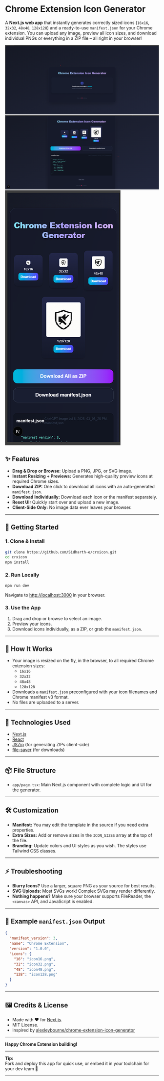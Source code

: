 # Chrome Extension Icon Generator

A **Next.js web app** that instantly generates correctly sized icons (`16x16`, `32x32`, `48x48`, `128x128`) and a ready-to-use `manifest.json` for your Chrome extension. You can upload any image, preview all icon sizes, and download individual PNGs or everything in a ZIP file – all right in your browser!

![UI Preview](./public//Screenshot(1).png) 
![UI Preview](./public//Screenshot(2).png) 
![UI Preview](./public//Screenshot(3).png) 

## ✨ Features

- **Drag & Drop or Browse:** Upload a PNG, JPG, or SVG image.
- **Instant Resizing + Previews:** Generates high-quality preview icons at required Chrome sizes.
- **Download ZIP:** One click to download all icons with an auto-generated `manifest.json`.
- **Download Individually:** Download each icon or the manifest separately.
- **Reset UI:** Quickly start over and upload a new image.
- **Client-Side Only:** No image data ever leaves your browser.

---

## 🚀 Getting Started

### 1. Clone & Install

```bash
git clone https://github.com/Sidharth-e/crxicon.git
cd crxicon
npm install
```

### 2. Run Locally

```bash
npm run dev
```
Navigate to [http://localhost:3000](http://localhost:3000) in your browser.

### 3. Use the App

1. Drag and drop or browse to select an image.
2. Preview your icons.
3. Download icons individually, as a ZIP, or grab the `manifest.json`.

---

## 📁 How It Works

- Your image is resized on the fly, in the browser, to all required Chrome extension sizes:
  - `16x16`
  - `32x32`
  - `48x48`
  - `128x128`
- Downloads a `manifest.json` preconfigured with your icon filenames and Chrome manifest v3 format.
- No files are uploaded to a server.

---

## 🧩 Technologies Used

- [Next.js](https://nextjs.org/)
- [React](https://reactjs.org/)
- [JSZip](https://stuk.github.io/jszip/) (for generating ZIPs client-side)
- [file-saver](https://github.com/eligrey/FileSaver.js/) (for downloads)

---

## 📦 File Structure

- `app/page.tsx`: Main Next.js component with complete logic and UI for the generator.

---

## 🛠️ Customization

- **Manifest:** You may edit the template in the source if you need extra properties.
- **Extra Sizes:** Add or remove sizes in the `ICON_SIZES` array at the top of the file.
- **Branding:** Update colors and UI styles as you wish. The styles use Tailwind CSS classes.

---

## ⚡ Troubleshooting

- **Blurry Icons?** Use a larger, square PNG as your source for best results.
- **SVG Uploads:** Most SVGs work! Complex SVGs may render differently.
- **Nothing happens?** Make sure your browser supports FileReader, the `<canvas>` API, and JavaScript is enabled.

---

## 📄 Example `manifest.json` Output

```json
{
  "manifest_version": 3,
  "name": "Chrome Extension",
  "version": "1.0.0",
  "icons": {
    "16": "icon16.png",
    "32": "icon32.png",
    "48": "icon48.png",
    "128": "icon128.png"
  }
}
```

---

## 🖼️ Credits & License

- Made with ❤️ for [Next.js](https://nextjs.org/).
- MIT License.
- Inspired by [alexleybourne/chrome-extension-icon-generator](https://alexleybourne.github.io/chrome-extension-icon-generator/)
---

**Happy Chrome Extension building!**

---

**Tip:**  
Fork and deploy this app for quick use, or embed it in your toolchain for your dev team 🚀

---